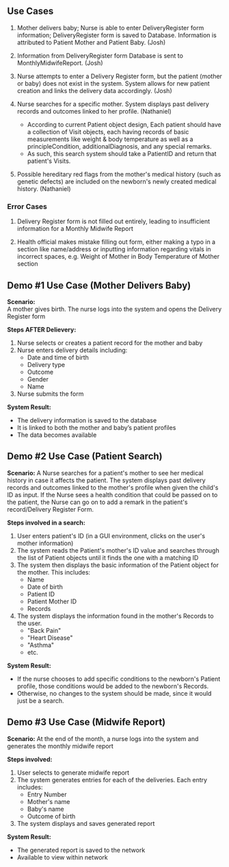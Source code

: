 ## Use Cases

1. Mother delivers baby; Nurse is able to enter DeliveryRegister form information; DeliveryRegister form is saved to Database. Information is attributed to Patient Mother and Patient Baby. (Josh)

2. Information from DeliveryRegister form Database is sent to MonthlyMidwifeReport. (Josh)

3. Nurse attempts to enter a Delivery Register form, but the patient (mother or baby) does not exist in the system.
 System allows for new patient creation and links the delivery data accordingly. (Josh)

4. Nurse searches for a specific mother. System displays past delivery records and outcomes linked to her profile. (Nathaniel)
    * According to current Patient object design, Each patient should have a collection of Visit objects, each having records of basic measurements like weight & body temperature as well as a principleCondition, additionalDiagnosis, and any special remarks.
    * As such, this search system should take a PatientID and return that patient's Visits.

6. Possible hereditary red flags from the mother's medical history (such as genetic defects) are included on the newborn's newly created medical history. (Nathaniel)

### Error Cases
1. Delivery Register form is not filled out entirely, leading to insufficient information for a Monthly Midwife Report

2. Health official makes mistake filling out form, either making a typo in a section like name/address or inputting information regarding vitals in incorrect spaces, e.g. Weight of Mother in Body Temperature of Mother section


## Demo #1 Use Case (Mother Delivers Baby)
**Scenario:**  
A mother gives birth. The nurse logs into the system and opens the Delivery Register form

**Steps AFTER Delievery:**
1. Nurse selects or creates a patient record for the mother and baby
2. Nurse enters delivery details including:
   - Date and time of birth
   - Delivery type
   - Outcome
   - Gender
   - Name
3. Nurse submits the form

**System Result:**  
- The delivery information is saved to the database
- It is linked to both the mother and baby’s patient profiles
- The data becomes available

## Demo #2 Use Case (Patient Search)
**Scenario:**
A Nurse searches for a patient's mother to see her medical history in case it affects the patient. The system displays past delivery records and outcomes linked to the mother's profile when given the child's ID as input. If the Nurse sees a health condition that could be passed on to the patient, the Nurse can go on to add a remark in the patient's record/Delivery Register Form.

**Steps involved in a search:**
1. User enters patient's ID (in a GUI environment, clicks on the user's mother information)
2. The system reads the Patient's mother's ID value and searches through the list of Patient objects until it finds the one with a matching ID
3. The system then displays the basic information of the Patient object for the mother. This includes:
   - Name
   - Date of birth
   - Patient ID
   - Patient Mother ID
   - Records
4. The system displays the information found in the mother's Records to the user.
   - "Back Pain"
   - "Heart Disease"
   - "Asthma"
   - etc.

**System Result:**
- If the nurse chooses to add specific conditions to the newborn's Patient profile, those conditions would be added to the newborn's Records.
- Otherwise, no changes to the system should be made, since it would just be a search.


## Demo #3 Use Case (Midwife Report)
**Scenario:**
At the end of the month, a nurse logs into the system and generates the monthly midwife report

**Steps involved:**
1. User selects to generate midwife report
2. The system generates entries for each of the deliveries. Each entry includes:
   - Entry Number
   - Mother's name
   - Baby's name
   - Outcome of birth
3. The system displays and saves generated report

**System Result:**
- The generated report is saved to the network
- Available to view within network
